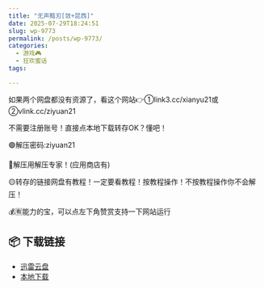 ```yaml
---
title: "无声黯刃[敛+昆西]"
date: 2025-07-29T18:24:51
slug: wp-9773
permalink: /posts/wp-9773/
categories:
  - 游戏🎮
  - 狂欢蜜话
tags:

---
```


如果两个网盘都没有资源了，看这个网站👉①link3.cc/xianyu21或②vlink.cc/ziyuan21

不需要注册账号！直接点本地下载转存OK？懂吧！

🟢解压密码:ziyuan21

🔵解压用解压专家！(应用商店有)

🟡转存的链接网盘有教程！一定要看教程！按教程操作！不按教程操作你不会解压！

💰🈶能力的宝，可以点左下角赞赏支持一下网站运行

## 📦 下载链接
- [迅雷云盘](https://blziyuan21.com/pay-download/9773?key=7ba4bdf8fa&down_id=0)
- [本地下载](https://blziyuan21.com/pay-download/9773?key=7ba4bdf8fa&down_id=1)

